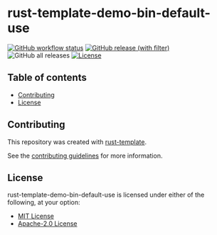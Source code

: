 # rust-template-demo-bin-default-use

[![GitHub workflow status](https://github.com/uplau/rust-template-demo/actions/workflows/cicd.yaml/badge.svg)](https://github.com/uplau/rust-template-demo/actions/workflows/cicd.yaml)
[![GitHub release (with filter)](https://img.shields.io/github/v/release/uplau/rust-template-demo)](https://github.com/uplau/rust-template-demo/releases/latest)
![GitHub all releases](https://img.shields.io/github/downloads/uplau/rust-template-demo/total)
[![License](https://img.shields.io/badge/license-MIT%2FApache--2.0-blue.svg)](./LICENSE-MIT)

## Table of contents

- [Contributing](#contributing)
- [License](#license)

## Contributing

This repository was created with [rust-template](https://github.com/uplau/rust-template).

See the [contributing guidelines](./CONTRIBUTING.md) for more information.

## License

rust-template-demo-bin-default-use is licensed under either of the following, at your option:

- [MIT License](./LICENSE-MIT)
- [Apache-2.0 License](./LICENSE-APACHE)
